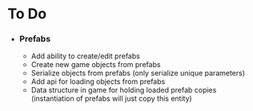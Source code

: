 # To Do

 - ### Prefabs
   - Add ability to create/edit prefabs
   - Create new game objects from prefabs
   - Serialize objects from prefabs (only serialize unique parameters)
   - Add api for loading objects from prefabs
   - Data structure in game for holding loaded prefab copies (instantiation of prefabs will just copy this entity)